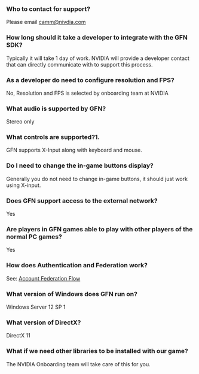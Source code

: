 ### Who to contact for support?
Please email camm@nivdia.com
### How long should it take a developer to integrate with the GFN SDK?
Typically it will take 1 day of work. NVIDIA will provide a developer contact that can directly communicate with to support this process.
### As a developer do need to configure resolution and FPS?
No, Resolution and FPS is selected by onboarding team at NVIDIA
### What audio is supported by GFN?
Stereo only
### What controls are supported?1. 
GFN supports X-Input along with keyboard and mouse.
### Do I need to change the in-game buttons display?
Generally you do not need to change in-game buttons, it should just work using X-input.
### Does GFN support access to the external network?
Yes
### Are players in GFN games able to play with other players of the normal PC games?
Yes
### How does Authentication and Federation work?
See: [Account Federation Flow](https://github.com/camify/GFN-Link/wiki/Account-Federation-Flow)
### What version of Windows does GFN run on?
Windows Server 12 SP 1
### What version of DirectX?
DirectX 11
### What if we need other libraries to be installed with our game?
The NVIDIA Onboarding team will take care of this for you.